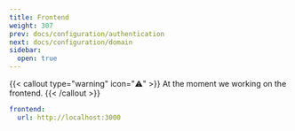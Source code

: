 ```yaml
---
title: Frontend
weight: 307
prev: docs/configuration/authentication
next: docs/configuration/domain
sidebar:
  open: true
---
```


{{< callout type="warning" icon="⚠️" >}}
At the moment we working on the frontend.
{{< /callout >}}

```yaml {filename="./configs/config.yaml"}
frontend:
  url: http://localhost:3000
```